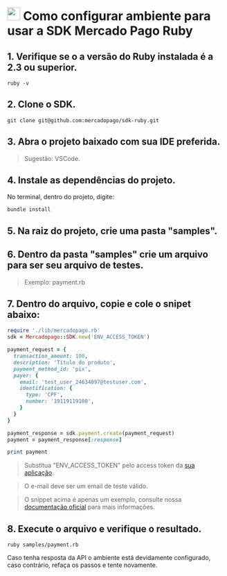 # <img src="https://edent.github.io/SuperTinyIcons/images/svg/ruby.svg" height=30 width=30> Como configurar ambiente para usar a SDK Mercado Pago Ruby

## 1. Verifique se o a versão do Ruby instalada é a 2.3 ou superior.

```
ruby -v
```

## 2. Clone o SDK.

```
git clone git@github.com:mercadopago/sdk-ruby.git
```

## 3. Abra o projeto baixado com sua IDE preferida.

> Sugestão: VSCode.

## 4. Instale as dependências do projeto.

No terminal, dentro do projeto, digite: 
```
bundle install
```

## 5. Na raiz do projeto, crie uma pasta "samples".

## 6. Dentro da pasta "samples" crie um arquivo para ser seu arquivo de testes.

> Exemplo: payment.rb

## 7. Dentro do arquivo, copie e cole o snipet abaixo:

```ruby
require './lib/mercadopago.rb'
sdk = Mercadopago::SDK.new('ENV_ACCESS_TOKEN')

payment_request = {
  transaction_amount: 100,
  description: 'Título do produto',
  payment_method_id: 'pix',
  payer: {
    email: 'test_user_24634097@testuser.com',
    identification: {
      type: 'CPF',
      number: '19119119100',
    }
  }
}

payment_response = sdk.payment.create(payment_request)
payment = payment_response[:response]

print payment
```
> Substitua "ENV_ACCESS_TOKEN" pelo access token da [sua aplicação](https://www.mercadopago.com.br/developers/panel).

> O e-mail deve ser um email de teste válido.

> O snippet acima é apenas um exemplo, consulte nossa [documentação oficial](https://www.mercadopago.com.br/developers/pt/guides) para mais informações.

## 8. Execute o arquivo e verifique o resultado.

```
ruby samples/payment.rb
```
Caso tenha resposta da API o ambiente está devidamente configurado, caso contrário, refaça os passos e tente novamente. 
